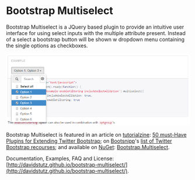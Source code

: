 # Bootstrap Multiselect

Bootstrap Multiselect is a JQuery based plugin to provide an intuitive user interface for using select inputs with the multiple attribute present. Instead of a select a bootstrap button will be shown w dropdown menu containing the single options as checkboxes.

![Example of a multiselect.](example.png?raw=true "Example of a multiselect.")

Bootstrap Multiselect is featured in an article on [tutorialzine](http://tutorialzine.com/): [50 must-Have Plugins for Extending Twitter Bootstrap](http://tutorialzine.com/2013/07/50-must-have-plugins-for-extending-twitter-bootstrap/); on [Bootsnipp](http://bootsnipp.com/)'s [list of Twitter Bootstrap recourses](http://bootsnipp.com/resources); and available on [NuGet](https://www.nuget.org/): [Bootstrap.Multiselect](https://www.nuget.org/packages/Bootstrap.Multiselect/0.9.9).

Documentation, Examples, FAQ and License: [http://davidstutz.github.io/bootstrap-multiselect/](http://davidstutz.github.io/bootstrap-multiselect/).